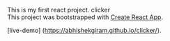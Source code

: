 This is my first react project. clicker<br>
This project was bootstrapped with [Create React App](https://github.com/facebook/create-react-app).

[live-demo] (https://abhishekgiram.github.io/clicker/).
